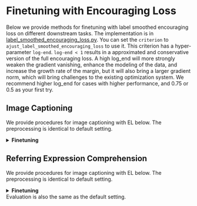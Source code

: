 # Finetuning with Encouraging Loss
Below we provide methods for finetuning with label smoothed encouraging loss on different downstream tasks. 
The implementation is in  [label_smoothed_encouraging_loss.py](criterions/label_smoothed_encouraging_loss.py).
You can set the `criterion` to `ajust_label_smoothed_encouraging_loss` to use it. This criterion has a hyper-parameter `log-end`. 
`log-end < 1` results in a approximated and conservative version of the full encouraging loss. 
A high log_end will more strongly weaken the gradient vanishing, enhance the modeling of the data, and increase the growth rate of the margin, but it will also bring a larger gradient norm, which will bring challenges to the existing optimization system.
We recommend higher log_end for cases with higher performance, and  0.75 or 0.5 as your first try.
## Image Captioning
We provide procedures for image captioning with EL below. The preprocessing is identical to default setting.

<details>
    <summary><b>Finetuning</b></summary>
    <p>
        We propose two scripts for stage1. </b>
    </p>
<pre>
cd run_scripts/caption
nohup sh train_caption_stage1_el.sh > train_stage1_el.out &  # stage 1, train with encouraging loss, expected cider 1.403
nohup sh train_caption_stage1_el_db.sh > train_stage1_el.out &  # stage 1, train with encouraging loss, and drop best examples, expected cider 1.404
</pre>
</details>

## Referring Expression Comprehension 
We provide procedures for image captioning with EL below. The preprocessing is identical to default setting.
<details>
    <summary><b>Finetuning</b></summary>
    <p>
        
    </p>
<pre>
cd run_scripts/refcoco
nohup sh train_refcoco_el.sh > train_refcoco_el.out &  # finetune for refcoco
nohup sh train_refcocoplus_el.sh > train_refcocoplus_el.out &  # finetune for refcoco+
nohup sh train_refcocog_el.sh > train_refcocog_el.out &  # finetune for refcocog
</pre>
</details>
Evaluation is also the same as the default setting.

